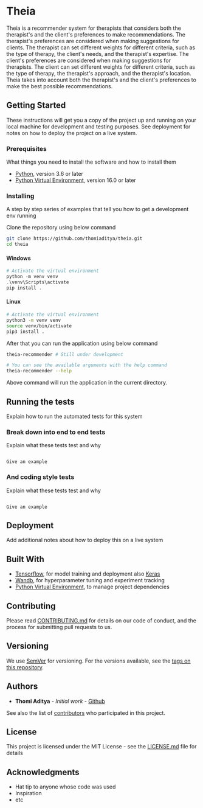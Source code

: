 # Theia

Theia is a recommender system for therapists that considers both the therapist's and the client's preferences to make recommendations.
The therapist's preferences are considered when making suggestions for clients. The therapist can set different weights for different criteria, such as the type of therapy, the client's needs, and the therapist's expertise.
The client's preferences are considered when making suggestions for therapists. The client can set different weights for different criteria, such as the type of therapy, the therapist's approach, and the therapist's location.
Theia takes into account both the therapist's and the client's preferences to make the best possible recommendations.

<!--
Theia is easy to use - simply install the software and point your camera at a person's face. Theia will analyze the person's facial expressions and voice to generate a sentiment score. The score will range from -1 (very negative) to 1 (very positive), with 0 being neutral. Theia can also generate a report that includes a breakdown of the person's sentiment by different emotions.

Theia is accurate and reliable, and has been validated against ground truth data. Theia is also private and secure, and does not store any personally identifiable information.

Theia can be used by businesses to understand customer sentiment, or by individuals to better understand their own emotions. Theia is the perfect tool for anyone who wants to better understand their emotions, or the emotions of others. -->

## Getting Started

These instructions will get you a copy of the project up and running on your local machine for development and testing purposes. See deployment for notes on how to deploy the project on a live system.

### Prerequisites

What things you need to install the software and how to install them

- [Python](https://www.python.org/downloads/), version 3.6 or later
- [Python Virtual Environment](https://virtualenv.pypa.io/en/stable/), version 16.0 or later

### Installing

A step by step series of examples that tell you how to get a development env running

Clone the repository using below command

```bash
git clone https://github.com/thomiaditya/theia.git
cd theia
```

#### Windows

```powershell
# Activate the virtual environment
python -m venv venv
.\venv\Scripts\activate
pip install .
```

#### Linux

```bash
# Activate the virtual environment
python3 -m venv venv
source venv/bin/activate
pip3 install .
```

After that you can run the application using below command

```bash
theia-recommender # Still under development

# You can see the available arguments with the help command
theia-recommender --help
```

Above command will run the application in the current directory.

## Running the tests

Explain how to run the automated tests for this system

### Break down into end to end tests

Explain what these tests test and why

```

Give an example

```

### And coding style tests

Explain what these tests test and why

```

Give an example

```

## Deployment

Add additional notes about how to deploy this on a live system

## Built With

- [Tensorflow](https://www.tensorflow.org/), for model training and deployment also [Keras](https://keras.io/)
- [Wandb](https://wandb.ai), for hyperparameter tuning and experiment tracking
- [Python Virtual Environment](https://docs.python.org/3/tutorial/venv.html), to manage project dependencies

## Contributing

Please read [CONTRIBUTING.md]() for details on our code of conduct, and the process for submitting pull requests to us.

## Versioning

We use [SemVer](http://semver.org/) for versioning. For the versions available, see the [tags on this repository](https://github.com/your/project/tags).

## Authors

- **Thomi Aditya** - _Initial work_ - [Github](https://github.com/thomiaditya)

See also the list of [contributors](https://github.com/thomiaditya/theia/contributors) who participated in this project.

## License

This project is licensed under the MIT License - see the [LICENSE.md](LICENSE.md) file for details

## Acknowledgments

- Hat tip to anyone whose code was used
- Inspiration
- etc

```

```
